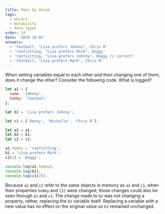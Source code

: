 ```yaml
---
title: Pass by Value
tags:
  - object
  - mutability
  - data types
order: 24
date: '2019-10-02'
answers:
  - 'football, "Lisa prefers Johnny", Chris R'
  - 'roofsitting, "Lisa prefers Mark", Doggy'
  - 'roofsitting, "Lisa prefers Johnny", Doggy // correct'
  - 'football, "Lisa prefers Mark", Chris R'
---
```


When setting variables equal to each other and then changing one of them, does it change the other? Consider the following code. What is logged?

```javascript
let a1 = {
  name: 'Johnny',
  hobby: 'football'
};

let b1 = 'Lisa prefers Johnny';

let c1 = ['Denny', 'Michelle', 'Chris R'];

let a2 = a1;
let b2 = b1;
let c2 = c1;

a2.hobby = 'roofsitting';
b2 = 'Lisa prefers Mark';
c2[2] = 'Doggy';

console.log(a1.hobby);
console.log(b1);
console.log(c1[2]);
```

<!-- explanation -->

Because `a2` and `c2` refer to the same objects in memory as `a1` and `c1`, when their properties `hobby` and `[2]` were changed, those changes could also be seen through `a1` and `c1`. The change made to `b2` was not changing a property, rather, replacing the `b2` variable itself. Replacing a variable with a new value has no effect on the original value so `b1` remained unchanged.
